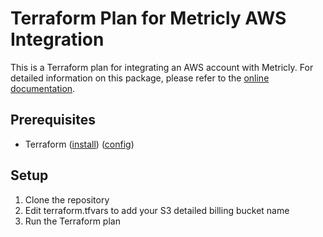 # Terraform Plan for Metricly AWS Integration
This is a Terraform plan for integrating an AWS account with Metricly.
For detailed information on this package, please refer to the [online documentation](https://help.netuitive.com/Content/Integrations/terraform.htm).

## Prerequisites
- Terraform ([install](https://learn.hashicorp.com/terraform/getting-started/install.html)) ([config](https://www.terraform.io/docs/providers/aws/))

## Setup
1. Clone the repository
2. Edit terraform.tfvars to add your S3 detailed billing bucket name
3. Run the Terraform plan

